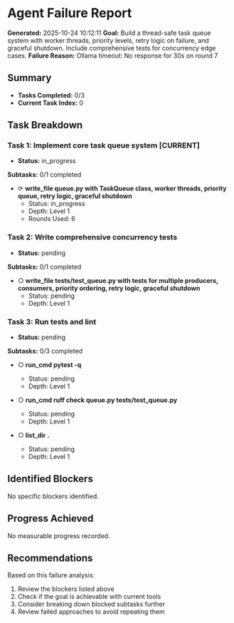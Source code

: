 # Agent Failure Report

**Generated:** 2025-10-24 10:12:11
**Goal:** Build a thread-safe task queue system with worker threads, priority levels, retry logic on failure, and graceful shutdown. Include comprehensive tests for concurrency edge cases.
**Failure Reason:** Ollama timeout: No response for 30s on round 7

## Summary

- **Tasks Completed:** 0/3
- **Current Task Index:** 0

## Task Breakdown

### Task 1: Implement core task queue system **[CURRENT]**

- **Status:** in_progress

**Subtasks:** 0/1 completed

- ⟳ **write_file queue.py with TaskQueue class, worker threads, priority queue, retry logic, graceful shutdown**
  - Status: in_progress
  - Depth: Level 1
  - Rounds Used: 6


### Task 2: Write comprehensive concurrency tests 

- **Status:** pending

**Subtasks:** 0/1 completed

- ○ **write_file tests/test_queue.py with tests for multiple producers, consumers, priority ordering, retry logic, graceful shutdown**
  - Status: pending
  - Depth: Level 1


### Task 3: Run tests and lint 

- **Status:** pending

**Subtasks:** 0/3 completed

- ○ **run_cmd pytest -q**
  - Status: pending
  - Depth: Level 1

- ○ **run_cmd ruff check queue.py tests/test_queue.py**
  - Status: pending
  - Depth: Level 1

- ○ **list_dir .**
  - Status: pending
  - Depth: Level 1


## Identified Blockers

No specific blockers identified.

## Progress Achieved

No measurable progress recorded.

## Recommendations

Based on this failure analysis:
1. Review the blockers listed above
2. Check if the goal is achievable with current tools
3. Consider breaking down blocked subtasks further
4. Review failed approaches to avoid repeating them
